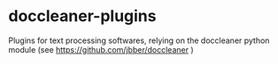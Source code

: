 doccleaner-plugins
==================

Plugins for text processing softwares, relying on the doccleaner python module (see https://github.com/jbber/doccleaner )
